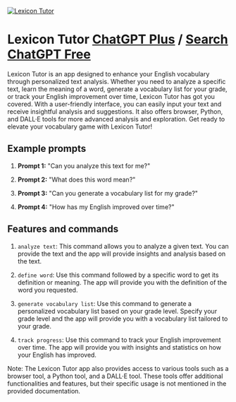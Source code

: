 
[![Lexicon Tutor](https://files.oaiusercontent.com/file-nbEw5So2RszeQlsdMnY2DUAl?se=2123-10-17T01%3A46%3A51Z&sp=r&sv=2021-08-06&sr=b&rscc=max-age%3D31536000%2C%20immutable&rscd=attachment%3B%20filename%3Dcff8e873-2278-4a33-bdd3-667f1311d7ac.png&sig=UYge%2BcOI/6LHYsPtCe1guSVF4ezTWfPzX4NfZRdCxbE%3D)](https://chat.openai.com/g/g-SNQH2FiGk-lexicon-tutor)

# Lexicon Tutor [ChatGPT Plus](https://chat.openai.com/g/g-SNQH2FiGk-lexicon-tutor) / [Search ChatGPT Free](https://gptcall.net/index.html#/?search=Lexicon%20Tutor)

Lexicon Tutor is an app designed to enhance your English vocabulary through personalized text analysis. Whether you need to analyze a specific text, learn the meaning of a word, generate a vocabulary list for your grade, or track your English improvement over time, Lexicon Tutor has got you covered. With a user-friendly interface, you can easily input your text and receive insightful analysis and suggestions. It also offers browser, Python, and DALL·E tools for more advanced analysis and exploration. Get ready to elevate your vocabulary game with Lexicon Tutor!

## Example prompts

1. **Prompt 1:** "Can you analyze this text for me?"

2. **Prompt 2:** "What does this word mean?"

3. **Prompt 3:** "Can you generate a vocabulary list for my grade?"

4. **Prompt 4:** "How has my English improved over time?"

## Features and commands

1. `analyze text`: This command allows you to analyze a given text. You can provide the text and the app will provide insights and analysis based on the text.

2. `define word`: Use this command followed by a specific word to get its definition or meaning. The app will provide you with the definition of the word you requested.

3. `generate vocabulary list`: Use this command to generate a personalized vocabulary list based on your grade level. Specify your grade level and the app will provide you with a vocabulary list tailored to your grade.

4. `track progress`: Use this command to track your English improvement over time. The app will provide you with insights and statistics on how your English has improved.

Note: The Lexicon Tutor app also provides access to various tools such as a browser tool, a Python tool, and a DALL·E tool. These tools offer additional functionalities and features, but their specific usage is not mentioned in the provided documentation.


